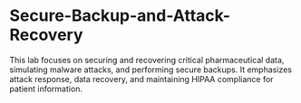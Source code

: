 # Secure-Backup-and-Attack-Recovery
This lab focuses on securing and recovering critical pharmaceutical data, simulating malware attacks, and performing secure backups. It emphasizes attack response, data recovery, and maintaining HIPAA compliance for patient information.

